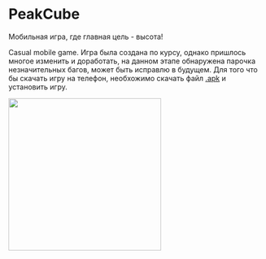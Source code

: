# PeakCube
Мобильная игра, где главная цель - высота! 

Casual mobile game.
Игра была создана по курсу, однако пришлось многое изменить и доработать, на данном этапе обнаружена парочка незначительных багов, может быть исправлю в будущем.
Для того что бы скачать игру на телефон, необхожимо скачать файл [.apk](PEAKcubeUpgread.apk) и установить игру.

<img src="https://github.com/a-bit-off/PeakCube/blob/main/photos/pcV.gif" width="300" />


 
